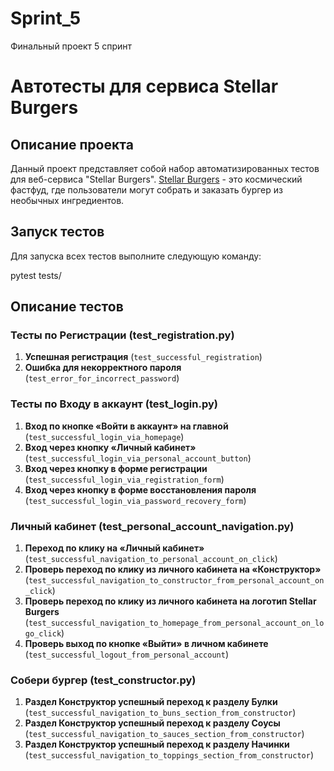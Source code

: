 # Sprint_5
Финальный проект 5 спринт

# Автотесты для сервиса Stellar Burgers

## Описание проекта

Данный проект представляет собой набор автоматизированных тестов для веб-сервиса "Stellar Burgers". 
[Stellar Burgers](https://stellarburgers.nomoreparties.site/) - это космический фастфуд, где пользователи могут собрать и заказать бургер из необычных ингредиентов.


## Запуск тестов

Для запуска всех тестов выполните следующую команду:

pytest tests/


## Описание тестов

### Тесты по Регистрации (test_registration.py)

1. **Успешная регистрация** (`test_successful_registration`)
2. **Ошибка для некорректного пароля** (`test_error_for_incorrect_password`)

### Тесты по Входу в аккаунт (test_login.py)

1. **Вход по кнопке «Войти в аккаунт» на главной** (`test_successful_login_via_homepage`)
2. **Вход через кнопку «Личный кабинет»** (`test_successful_login_via_personal_account_button`)
3. **Вход через кнопку в форме регистрации** (`test_successful_login_via_registration_form`)
4. **Вход через кнопку в форме восстановления пароля** (`test_successful_login_via_password_recovery_form`)

### Личный кабинет (test_personal_account_navigation.py)

1. **Переход по клику на «Личный кабинет»** (`test_successful_navigation_to_personal_account_on_click`)
2. **Проверь переход по клику из личного кабинета на «Конструктор»** (`test_successful_navigation_to_constructor_from_personal_account_on_click`)
3. **Проверь переход по клику из личного кабинета на логотип Stellar Burgers** (`test_successful_navigation_to_homepage_from_personal_account_on_logo_click`)
4. **Проверь выход по кнопке «Выйти» в личном кабинете** (`test_successful_logout_from_personal_account`)

### Собери бургер (test_constructor.py)

1. **Раздел Конструктор успешный переход к разделу Булки** (`test_successful_navigation_to_buns_section_from_constructor`)
2. **Раздел Конструктор успешный переход к разделу Соусы** (`test_successful_navigation_to_sauces_section_from_constructor`)
3. **Раздел Конструктор успешный переход к разделу Начинки** (`test_successful_navigation_to_toppings_section_from_constructor`)

